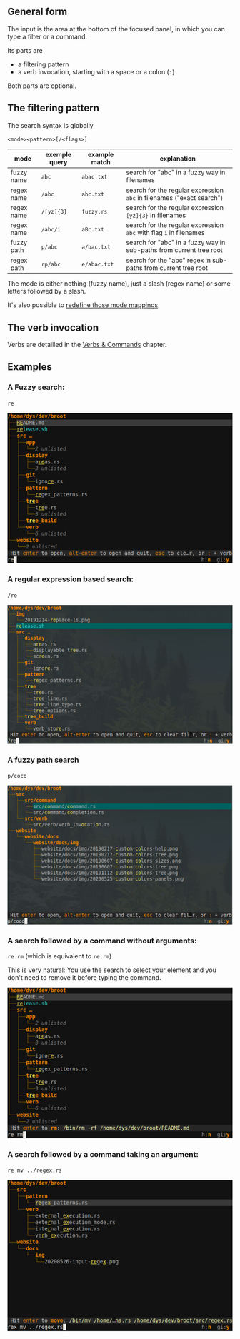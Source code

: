 

## General form

The input is the area at the bottom of the focused panel, in which you can type a filter or a command.

Its parts are

* a filtering pattern
* a verb invocation, starting with a space or a colon (`:`)

Both parts are optional.

## The filtering pattern

The search syntax is globally

    <mode><pattern>[/<flags>]

mode | exemple query | example match | explanation
-|-|-|-
fuzzy name | `abc` | `abac.txt` | search for "abc" in a fuzzy way in filenames
regex name | `/abc` | `abc.txt` | search for the regular expression `abc` in filenames ("exact search")
regex name | `/[yz]{3}` | `fuzzy.rs` | search for the regular expression `[yz]{3}` in filenames
regex name | `/abc/i` | `aBc.txt` | search for the regular expression `abc` with flag `i` in filenames
fuzzy path | `p/abc` | `a/bac.txt` |  search for "abc" in a fuzzy way in sub-paths from current tree root
regex path | `rp/abc` | `e/abac.txt` |  search for the "abc" regex  in sub-paths from current tree root

The mode is either nothing (fuzzy name), just a slash (regex name) or some letters followed by a slash.

It's also possible to [redefine those mode mappings](../conf_file/#search-modes).

## The verb invocation

Verbs are detailled in the [Verbs & Commands](verbs.md) chapter.

## Examples

### A Fuzzy search:

`re`

![fuzzy](img/20200526-input-fuzzy.png)

### A regular expression based search:

`/re`

![fuzzy](img/20200604-input-regex.png)

### A fuzzy path search

`p/coco`

![fuzzy](img/20200604-fuzzy-path.png)

### A search followed by a command without arguments:

`re rm` (which is equivalent to `re:rm`)

This is very natural: You use the search to select your element and you don't need to remove it before typing the command.

![fuzzy](img/20200526-input-fuzzy-rm.png)

### A search followed by a command taking an argument:

`re mv ../regex.rs`

![fuzzy](img/20200526-input-fuzzy-mv.png)

